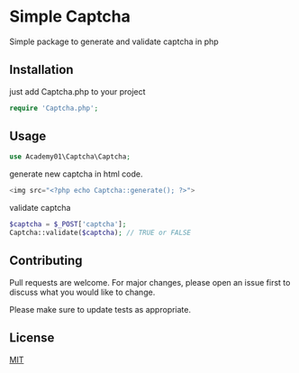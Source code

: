 # Simple Captcha

Simple package to generate and validate captcha in php

## Installation

just add Captcha.php to your project

```php
require 'Captcha.php';
```

## Usage

```php
use Academy01\Captcha\Captcha;
```
generate new captcha in html code.
```php
<img src="<?php echo Captcha::generate(); ?>">
```

validate captcha
```php
$captcha = $_POST['captcha'];
Captcha::validate($captcha); // TRUE or FALSE
```
## Contributing

Pull requests are welcome. For major changes, please open an issue first
to discuss what you would like to change.

Please make sure to update tests as appropriate.

## License

[MIT](https://choosealicense.com/licenses/mit/)